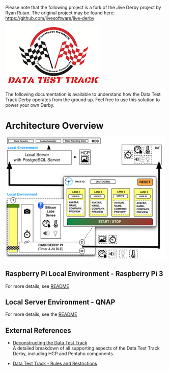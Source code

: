 Please note that the following project is a fork of the Jive Derby project by Ryan Rutan. The original project may be found here:
https://github.com/jivesoftware/jive-derby


![Data Test Track Derby](./raspi/public/images/jive-derby-logo.png "Data Test Track Derby")

The following documentation is available to understand how the Data Test Track Derby operates from the ground up.  Feel free to use this solution to power your own Derby.

# Architecture Overview
![Data Test Track Derby Architecture Overview](./architecture-overview.png "Data Test Track Derby Architecture Overview")

## Raspberry Pi Local Environment - Raspberry Pi 3

For more details, see [README](./raspi/README.md)

## Local Server Environment - QNAP

For more details, see the [README](./service/README.md)

## External References
* [Deconstructing the Data Test Track ](https://community.hitachivantara.com/s/article/Deconstructing-the-Data-Test-Track-Derby) <br/>
A detailed breakdown of all supporting aspects of the Data Test Track Derby, including HCP and Pentaho components.

* [Data Test Track - Rules and Restrictions](https://community.hitachivantara.com/s/article/Data-Test-Track-Derby-Rules/) <br/>
